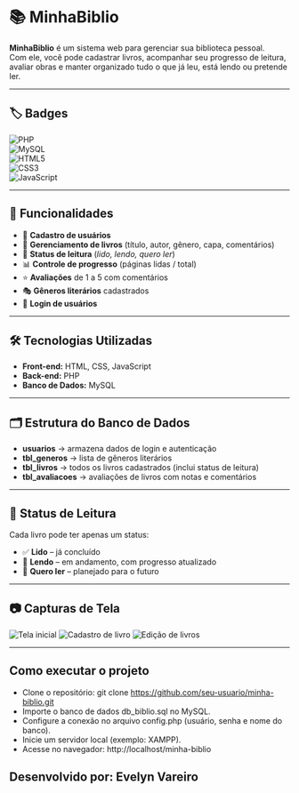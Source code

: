 # 📚 MinhaBiblio  

**MinhaBiblio** é um sistema web para gerenciar sua biblioteca pessoal.  
Com ele, você pode cadastrar livros, acompanhar seu progresso de leitura, avaliar obras e manter organizado tudo o que já leu, está lendo ou pretende ler.  

---

## 🏷️ Badges  

![PHP](https://img.shields.io/badge/PHP-777BB4?style=for-the-badge&logo=php&logoColor=white)  
![MySQL](https://img.shields.io/badge/MySQL-4479A1?style=for-the-badge&logo=mysql&logoColor=white)  
![HTML5](https://img.shields.io/badge/HTML5-E34F26?style=for-the-badge&logo=html5&logoColor=white)  
![CSS3](https://img.shields.io/badge/CSS3-1572B6?style=for-the-badge&logo=css3&logoColor=white)  
![JavaScript](https://img.shields.io/badge/JavaScript-F7DF1E?style=for-the-badge&logo=javascript&logoColor=black)  

---

## 🚀 Funcionalidades  

- 👤 **Cadastro de usuários**  
- 📖 **Gerenciamento de livros** (título, autor, gênero, capa, comentários)  
- 🔖 **Status de leitura** (*lido, lendo, quero ler*)  
- 📊 **Controle de progresso** (páginas lidas / total)  
- ⭐ **Avaliações** de 1 a 5 com comentários  
- 🎭 **Gêneros literários** cadastrados  
- 🔐 **Login de usuários**  

---

## 🛠️ Tecnologias Utilizadas  

- **Front-end:** HTML, CSS, JavaScript  
- **Back-end:** PHP  
- **Banco de Dados:** MySQL  

---

## 🗂️ Estrutura do Banco de Dados  

- **usuarios** → armazena dados de login e autenticação  
- **tbl_generos** → lista de gêneros literários  
- **tbl_livros** → todos os livros cadastrados (inclui status de leitura)  
- **tbl_avaliacoes** → avaliações de livros com notas e comentários  

---

## 📌 Status de Leitura  

Cada livro pode ter apenas um status:  

- ✅ **Lido** – já concluído  
- 📘 **Lendo** – em andamento, com progresso atualizado  
- 📅 **Quero ler** – planejado para o futuro  

---

## 📷 Capturas de Tela
![Tela inicial](<img width="1918" height="887" alt="Captura de tela 2025-09-26 003822" src="https://github.com/user-attachments/assets/61d0ed89-7764-44bb-80e4-a158ff398a0f" />
)
![Cadastro de livro](<img width="1918" height="887" alt="Captura de tela 2025-09-26 003908" src="https://github.com/user-attachments/assets/09e850c6-03c2-41f2-9371-7636cbaf870f" />
)
![Edição de livros](<img width="1918" height="886" alt="Captura de tela 2025-09-26 003844" src="https://github.com/user-attachments/assets/b6f908a7-46ee-4db9-a4f4-6e2c9bb60866" />
)

---

## Como executar o projeto
- Clone o repositório: git clone https://github.com/seu-usuario/minha-biblio.git  
- Importe o banco de dados db_biblio.sql no MySQL.  
- Configure a conexão no arquivo config.php (usuário, senha e nome do banco).
- Inicie um servidor local (exemplo: XAMPP).
- Acesse no navegador: http://localhost/minha-biblio


## Desenvolvido por: Evelyn Vareiro
